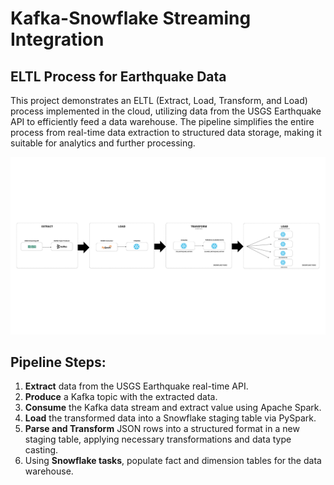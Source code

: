 # Kafka-Snowflake Streaming Integration

## ELTL Process for Earthquake Data

This project demonstrates an ELTL (Extract, Load, Transform, and Load) process implemented in the cloud, utilizing data from the USGS Earthquake API to efficiently feed a data warehouse. The pipeline simplifies the entire process from real-time data extraction to structured data storage, making it suitable for analytics and further processing.

![Pipeline Overview](.files/pipeline_overview.png)

## Pipeline Steps:

1. **Extract** data from the USGS Earthquake real-time API.
2. **Produce** a Kafka topic with the extracted data.
3. **Consume** the Kafka data stream and extract value using Apache Spark.
4. **Load** the transformed data into a Snowflake staging table via PySpark.
5. **Parse and Transform** JSON rows into a structured format in a new staging table, applying necessary transformations and data type casting.
6. Using **Snowflake tasks**, populate fact and dimension tables for the data warehouse.
